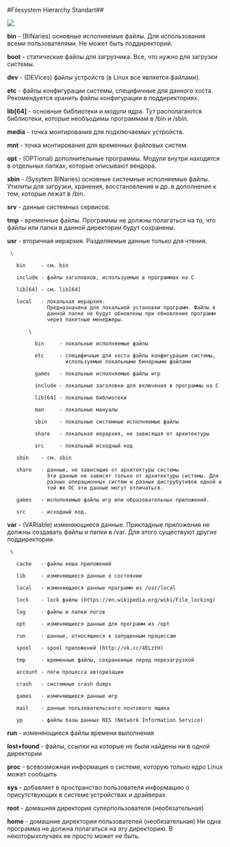 #Filesystem Hierarchy Standart##

![](https://d37djvu3ytnwxt.cloudfront.net/asset-v1:LinuxFoundationX+LFS101x.2+1T2015+type@asset+block/chapter03_flowchart_scr05.jpg)

**bin**        - (BINaries) основные исполняемые файлы. Для использования всеми
                  пользователями. Не может быть поддиректорий.

**boot**       - статические файлы для загрузчика. Все, что нужно для загрузки
                  системы.

**dev**        - (DEVices) файлы устройств (в Linux все является файлами).

**etc**        - файлы конфигурации системы, специфичные для данного хоста.
                  Рекомендуется хранить файлы конфигурации в поддиректориях.

**lib[64]**    - основные библиотеки и модули ядра. Тут располагаются
                  библиотеки, которые необъодимы программам в /bin и /sbin.

**media**      - точка монтирования для подключаемых устройств.

**mnt**        - точка монтирования для временных файловых систем.

**opt**        - (OPTional) дополнительные программы. Модули внутри находятся
                  в отдельных папках, которые описывают вендора.

**sbin**       - (Sysytem BINaries) основные системные исполняемые файлы.
                  Утилиты для загрузки, хранения, восстановления и др. в
                  дополнение к тем, которые лежат в /bin.

**srv**        - данные системных сервисов.

**tmp**        - временные файлы. Программы не должны полагаться на то, что
                  файлы или папки в данной директории будут сохранены.

**usr**        - вторичная иерархия. Разделяемые данные только для чтения.

     \

       bin     - см. bin

       include - файлы заголовков, используемые в программах на C

       lib[64] - см. lib[64]

       local   - локальная иерархия.
                 Предназначена для локальной установки программ. Файлы в
                 данной папке не будут обновлены при обновление программ
                 через пакетные менеджеры.

           \

             bin     - локальные исполняемые файлы

             etc     - специфичные для хоста файлы конфигурации системы,
                       используемые локальными бинарными файлами

             games   - локальные исполняемые файлы игр

             include - локальные заголовки для включения в программы на C

             lib[64] - локальные библиотеки

             man     - локальные мануалы

             sbin    - локальные системные исполняемые файлы

             share   - локальная иерархия, не зависящая от архитектуры

             src     - локальный исходный код

       sbin    - см. sbin

       share   - данные, не зависящие от архитектуры системы
                 Эти данные не зависят только от архитектуры системы. Для
                 разных операционных систем и разных диструбутивов одной и
                 той же ОС эти данные могут отличаться.

       games   - исполняемые файлы игр или образовательных приложений.

       src     - исходный код.

**var**        - (VARiable) изменяющиеся данные. Прикладные приложения не
              должны создавать файлы и папки в /var. Для этого существуют
              другие поддиректории.

     \

       cache   - файлы кеша приложений

       lib     - изменяющиеся данные о состоянии

       local   - изменяющаеся данные программ из /usr/local

       lock    - lock файлы (https://en.wikipedia.org/wiki/File_locking)

       log     - файлы и папки логов

       opt     - изменяющиеся данные для программ из /opt

       run     - данные, относящиеся к запущенным процессам

       spool   - spool приложений (http://vk.cc/4ELztH)

       tmp     - временные файлы, сохраненные перед перезагрузкой

       account - логи процесса авторизации

       crash   - системные crash dumps

       games   - изменяющиеся данные игр

       mail    - данные пользовательского почтового ящика

       yp      - файлы базы данных NIS (Network Information Service)

**run**        - изменяющиеся файлы времени выполнения

**lost+found** - файлы, ссылки на которые не были найдены ни в одной директории

**proc**       - всевозможная информация о системе, которую только ядро Linux
                  может сообщить

**sys**        - добавляет в пространство пользователя информацию о присутствующих
                  в системе устройствах и драйверах

**root**       - домашняя директория суперпользователя (необязательная)

**home**       - домашние директории пользователей (необязательная)
                  Ни одна программа не должна полагаться на эту директорию. В
                  некоторыхслучаях ее просто может не быть.
